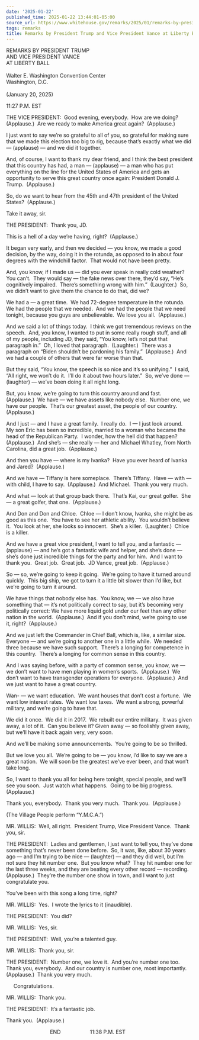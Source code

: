 ```yaml
---
date: '2025-01-22'
published_time: 2025-01-22 13:44:01-05:00
source_url: https://www.whitehouse.gov/remarks/2025/01/remarks-by-president-trump-and-vice-president-vance-at-liberty-ball/
tags: remarks
title: Remarks by President Trump and Vice President Vance at Liberty Ball
---
```

 
REMARKS BY PRESIDENT TRUMP  
AND VICE PRESIDENT VANCE  
AT LIBERTY BALL  
   
Walter E. Washington Convention Center  
Washington, D.C.  
   
(January 20, 2025)

11:27 P.M. EST  
  
THE VICE PRESIDENT:  Good evening, everybody.  How are we doing? 
(Applause.)  Are we ready to make America great again?  (Applause.)  
  
I just want to say we’re so grateful to all of you, so grateful for
making sure that we made this election too big to rig, because that’s
exactly what we did — (applause) — and we did it together.  
  
And, of course, I want to thank my dear friend, and I think the best
president that this country has had, a man — (applause) — a man who has
put everything on the line for the United States of America and gets an
opportunity to serve this great country once again: President Donald J.
Trump.  (Applause.)  
  
So, do we want to hear from the 45th and 47th president of the United
States?  (Applause.)  
  
Take it away, sir.  
  
THE PRESIDENT:  Thank you, JD.   
  
This is a hell of a day we’re having, right?  (Applause.)  
  
It began very early, and then we decided — you know, we made a good
decision, by the way, doing it in the rotunda, as opposed to in about
four degrees with the windchill factor.  That would not have been
pretty.   
  
And, you know, if I made us — did you ever speak in really cold
weather?  You can’t.  They would say — the fake news over there, they’d
say, “He’s cognitively impaired.  There’s something wrong with him.” 
(Laughter.)  So, we didn’t want to give them the chance to do that, did
we?  
  
We had a — a great time.  We had 72-degree temperature in the rotunda. 
We had the people that we needed.  And we had the people that we need
tonight, because you guys are unbelievable.  We love you all. 
(Applause.)  
  
And we said a lot of things today.  I think we got tremendous reviews on
the speech.  And, you know, I wanted to put in some really rough stuff,
and all of my people, including JD, they said, “You know, let’s not put
that paragraph in.”  Oh, I loved that paragraph.  (Laughter.)  There was
a paragraph on “Biden shouldn’t be pardoning his family.”  (Applause.) 
And we had a couple of others that were far worse than that.   
  
But they said, “You know, the speech is so nice and it’s so unifying.” 
I said, “All right, we won’t do it.  I’ll do it about two hours later.” 
So, we’ve done — (laughter) — we’ve been doing it all night long.  
  
But, you know, we’re going to turn this country around and fast. 
(Applause.)  We have — we have assets like nobody else.  Number one, we
have our people.  That’s our greatest asset, the people of our country. 
(Applause.)  
  
And I just — and I have a great family.  I really do.  I — I just look
around.  My son Eric has been so incredible, married to a woman who
became the head of the Republican Party.  I wonder, how the hell did
that happen?  (Applause.)  And she’s — she really — her and Michael
Whatley, from North Carolina, did a great job.  (Applause.)  
  
And then you have — where is my Ivanka?  Have you ever heard of Ivanka
and Jared?  (Applause.)  
  
And we have — Tiffany is here someplace.  There’s Tiffany.  Have — with
— with child, I have to say.  (Applause.)  And Michael.  Thank you very
much.   
  
And what — look at that group back there.  That’s Kai, our great
golfer.  She — a great golfer, that one.  (Applause.)  
  
And Don and Don and Chloe.  Chloe — I don’t know, Ivanka, she might be
as good as this one.  You have to see her athletic ability.  You
wouldn’t believe it.  You look at her, she looks so innocent.  She’s a
killer.  (Laughter.)  Chloe is a killer.   
  
And we have a great vice president, I want to tell you, and a fantastic
— (applause) — and he’s got a fantastic wife and helper, and she’s done
— she’s done just incredible things for the party and for him.  And I
want to thank you.  Great job.  Great job.  JD Vance, great job. 
(Applause.)  
  
So — so, we’re going to keep it going.  We’re going to have it turned
around quickly.  This big ship, we got to turn it a little bit slower
than I’d like, but we’re going to turn it around.   
  
We have things that nobody else has.  You know, we — we also have
something that — it’s not politically correct to say, but it’s becoming
very politically correct: We have more liquid gold under our feet than
any other nation in the world.  (Applause.)  And if you don’t mind,
we’re going to use it, right?  (Applause.)  
  
And we just left the Commander in Chief Ball, which is, like, a similar
size.  Everyone — and we’re going to another one in a little while.  We
needed three because we have such support.  There’s a longing for
competence in this country.  There’s a longing for common sense in this
country.   
  
And I was saying before, with a party of common sense, you know, we — we
don’t want to have men playing in women’s sports.  (Applause.)  We don’t
want to have transgender operations for everyone.  (Applause.)  And we
just want to have a great country.   
  
Wan- — we want education.  We want houses that don’t cost a fortune.  We
want low interest rates.  We want low taxes.  We want a strong, powerful
military, and we’re going to have that.   
  
We did it once.  We did it in 2017.  We rebuilt our entire military.  It
was given away, a lot of it.  Can you believe it? Given away — so
foolishly given away, but we’ll have it back again very, very soon.  
  
And we’ll be making some announcements.  You’re going to be so
thrilled.   
  
But we love you all.  We’re going to be — you know, I’d like to say we
are a great nation.  We will soon be the greatest we’ve ever been, and
that won’t take long.   
  
So, I want to thank you all for being here tonight, special people, and
we’ll see you soon.  Just watch what happens.  Going to be big
progress.  (Applause.)  
  
Thank you, everybody.  Thank you very much.  Thank you.  (Applause.)  
  
(The Village People perform “Y.M.C.A.”)  
  
MR. WILLIS:  Well, all right.  President Trump, Vice President Vance. 
Thank you, sir.  
  
THE PRESIDENT:  Ladies and gentlemen, I just want to tell you, they’ve
done something that’s never been done before.  So, it was, like, about
30 years ago — and I’m trying to be nice — (laughter) — and they did
well, but I’m not sure they hit number one.  But you know what?  They
hit number one for the last three weeks, and they are beating every
other record — recording.  (Applause.)  They’re the number one show in
town, and I want to just congratulate you.  
  
You’ve been with this song a long time, right?  
  
MR. WILLIS:  Yes.  I wrote the lyrics to it (inaudible).  
  
THE PRESIDENT:  You did?  
  
MR. WILLIS:  Yes, sir.  
  
THE PRESIDENT:  Well, you’re a talented guy.  
  
MR. WILLIS:  Thank you, sir.  
  
THE PRESIDENT:  Number one, we love it.  And you’re number one too. 
Thank you, everybody.  And our country is number one, most importantly. 
(Applause.)  Thank you very much.  
  
     Congratulations.  
  
MR. WILLIS:  Thank you.  
  
THE PRESIDENT:  It’s a fantastic job.  
  
Thank you.  (Applause.)  
  
                              END                    11:38 P.M. EST
